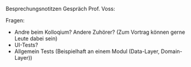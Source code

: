 Besprechungsnotitzen Gespräch Prof. Voss:

Fragen:
- Andre beim Kolloqium? Andere Zuhörer? (Zum Vortrag können gerne Leute dabei sein)
- UI-Tests?
- Allgemein Tests (Beispielhaft an einem Modul (Data-Layer, Domain-Layer))